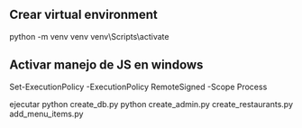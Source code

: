 ## Crear virtual environment

python -m venv venv
venv\Scripts\activate

## Activar manejo de JS en windows
Set-ExecutionPolicy -ExecutionPolicy RemoteSigned -Scope Process

ejecutar
python create_db.py
python create_admin.py
create_restaurants.py
add_menu_items.py

